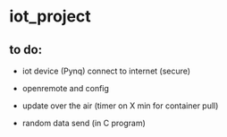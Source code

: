 # iot_project

## to do:

- iot device (Pynq) connect to internet (secure)

- openremote and config

- update over the air (timer on X min for container pull)

- random data send (in C program)
